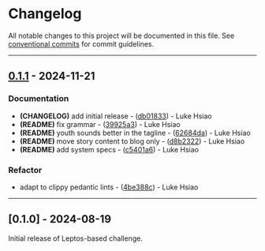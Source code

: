 # Changelog

All notable changes to this project will be documented in this file. See [conventional commits](https://www.conventionalcommits.org/) for commit guidelines.

---
## [0.1.1](https://github.com/lukehsiao/find-the-password/compare/v0.1.0..v0.1.1) - 2024-11-21

### Documentation

- **(CHANGELOG)** add initial release - ([db01833](https://github.com/lukehsiao/find-the-password/commit/db01833a9967965234989f6bd54657ee072e2e80)) - Luke Hsiao
- **(README)** fix grammar - ([39925a3](https://github.com/lukehsiao/find-the-password/commit/39925a36fa9413d3e96f388e60db502109d9d521)) - Luke Hsiao
- **(README)** youth sounds better in the tagline - ([62684da](https://github.com/lukehsiao/find-the-password/commit/62684da0c30cc4f29c41786e707130a247b1141c)) - Luke Hsiao
- **(README)** move story content to blog only - ([d8b2322](https://github.com/lukehsiao/find-the-password/commit/d8b2322b683d6141ecddf6a43276f28b9af549eb)) - Luke Hsiao
- **(README)** add system specs - ([c5401a6](https://github.com/lukehsiao/find-the-password/commit/c5401a6cf94a3297f4fed90e254558243da36247)) - Luke Hsiao

### Refactor

- adapt to clippy pedantic lints - ([4be388c](https://github.com/lukehsiao/find-the-password/commit/4be388cfe36f8fd44db9b49254a566a599036215)) - Luke Hsiao

---
## [0.1.0] - 2024-08-19

Initial release of Leptos-based challenge.

